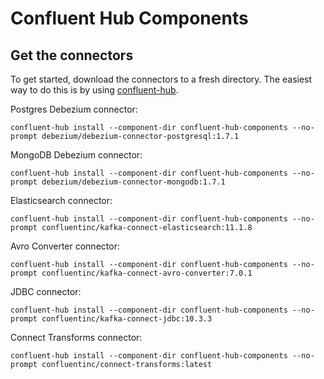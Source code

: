 # Confluent Hub Components

## Get the connectors

To get started, download the connectors to a fresh directory. The easiest way to do this is by using [confluent-hub](https://docs.confluent.io/current/connect/managing/confluent-hub/client.html).

Postgres Debezium connector:

```
confluent-hub install --component-dir confluent-hub-components --no-prompt debezium/debezium-connector-postgresql:1.7.1
```

MongoDB Debezium connector:

```
confluent-hub install --component-dir confluent-hub-components --no-prompt debezium/debezium-connector-mongodb:1.7.1
```

Elasticsearch connector:

```
confluent-hub install --component-dir confluent-hub-components --no-prompt confluentinc/kafka-connect-elasticsearch:11.1.8
```

Avro Converter connector:

```
confluent-hub install --component-dir confluent-hub-components --no-prompt confluentinc/kafka-connect-avro-converter:7.0.1
```

JDBC connector:

```
confluent-hub install --component-dir confluent-hub-components --no-prompt confluentinc/kafka-connect-jdbc:10.3.3
```

Connect Transforms connector:

```
confluent-hub install --component-dir confluent-hub-components --no-prompt confluentinc/connect-transforms:latest
```
